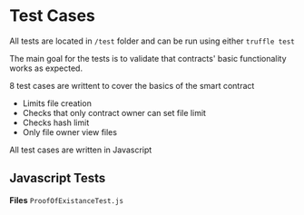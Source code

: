 # Test Cases

All tests are located in `/test` folder and can be run using either `truffle test` 

The main goal for the tests is to validate that contracts' basic functionality works as expected. 

8 test cases are writtent to cover the basics of the smart contract
- Limits file creation
- Checks that only contract owner can set file limit
- Checks hash limit
- Only file owner view files

All test cases are written in Javascript

## Javascript Tests 
**Files** `ProofOfExistanceTest.js`
